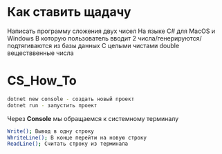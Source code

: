 # Как ставить щадачу
Написать программу сложения двух чисел
На языке C#
для MacOS и Windows
В которую пользователь вводит 2 числа/генерируются/подтягиваются из базы данных
С целыми чистами
double веществвенные числа



# CS_How_To

```sh
dotnet new console - создать новый проект
dotnet run - запустить проект
```
Через __Console__ мы обращаемся к системному терминалу

```sh
Write(); Вывод в одну строку
WhriteLine(); В конце перейти на новую строку
ReadLine(); Считать строку из терминала
```